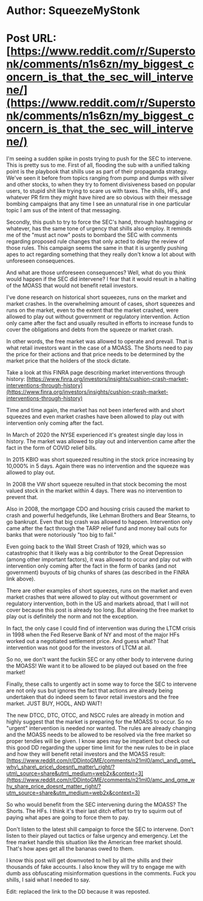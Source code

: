 # Author: SqueezeMyStonk
# Post URL: [https://www.reddit.com/r/Superstonk/comments/n1s6zn/my_biggest_concern_is_that_the_sec_will_intervene/](https://www.reddit.com/r/Superstonk/comments/n1s6zn/my_biggest_concern_is_that_the_sec_will_intervene/)


I'm seeing a sudden spike in posts trying to push for the SEC to intervene. This is pretty sus to me. First of all, flooding the sub with a unified talking point is the playbook that shills use as part of their propaganda strategy. We've seen it before from topics ranging from pump and dumps with silver and other stocks, to when they try to foment divisiveness based on popular users, to stupid shit like trying to scare us with taxes. The shills, HFs, and whatever PR firm they might have hired are so obvious with their message bombing campaigns that any time I see an unnatural rise in one particular topic I am sus of the intent of that messaging.

Secondly, this push to try to force the SEC's hand, through hashtagging or whatever, has the same tone of urgency that shills also employ. It reminds me of the "must act now" posts to bombard the SEC with comments regarding proposed rule changes that only acted to delay the review of those rules. This campaign seems the same in that it is urgently pushing apes to act regarding something that they really don't know a lot about with unforeseen consequences.

And what are those unforeseen consequences? Well, what do you think would happen if the SEC did intervene? I fear that it would result in a halting of the MOASS that would not benefit retail investors.

I've done research on historical short squeezes, runs on the market and market crashes. In the overwhelming amount of cases, short squeezes and runs on the market, even to the extent that the market crashed, were allowed to play out without government or regulatory intervention. Action only came after the fact and usually resulted in efforts to increase funds to cover the obligations and debts from the squeeze or market crash.

In other words, the free market was allowed to operate and prevail. That is what retail investors want in the case of a MOASS. The Shorts need to pay the price for their actions and that price needs to be determined by the market price that the holders of the stock dictate.

Take a look at this FINRA page describing market interventions through history: [https://www.finra.org/investors/insights/cushion-crash-market-interventions-through-history](https://www.finra.org/investors/insights/cushion-crash-market-interventions-through-history)

Time and time again, the market has not been interfered with and short squeezes and even market crashes have been allowed to play out with intervention only coming after the fact.

In March of 2020 the NYSE experienced it's greatest single day loss in history. The market was allowed to play out and intervention came after the fact in the form of COVID relief bills.

In 2015 KBIO was short squeezed resulting in the stock price increasing by 10,000% in 5 days. Again there was no intervention and the squeeze was allowed to play out.

In 2008 the VW short squeeze resulted in that stock becoming the most valued stock in the market within 4 days. There was no intervention to prevent that.

Also in 2008, the mortgage CDO and housing crisis caused the market to crash and powerful hedgefunds, like Lehman Brothers and Bear Stearns, to go bankrupt. Even that big crash was allowed to happen. Intervention only came after the fact through the TARP relief fund and money bail outs for banks that were notoriously "too big to fail."

Even going back to the Wall Street Crash of 1929, which was so catastrophic that it likely was a big contributor to the Great Depression (among other important factors), it was allowed to occur and play out with intervention only coming after the fact in the form of banks (and not government) buyouts of big chunks of shares (as described in the FINRA link above).

There are other examples of short squeezes, runs on the market and even market crashes that were allowed to play out without government or regulatory intervention, both in the US and markets abroad, that I will not cover because this post is already too long. But allowing the free market to play out is definitely the norm and not the exception.

In fact, the only case I could find of intervention was during the LTCM crisis in 1998 when the Fed Reserve Bank of NY and most of the major HFs worked out a negotiated settlement price. And guess what? That intervention was not good for the investors of LTCM at all.

So no, we don't want the fuckin SEC or any other body to intervene during the MOASS! We want it to be allowed to be played out based on the free market!

Finally, these calls to urgently act in some way to force the SEC to intervene are not only sus but ignores the fact that actions are already being undertaken that do indeed seem to favor retail investors and the free market. JUST BUY, HODL, AND WAIT!

The new DTCC, DTC, OTCC, and NSCC rules are already in motion and highly suggest that the market is preparing for the MOASS to occur. So no "urgent" intervention is needed nor wanted. The rules are already changing and the MOASS needs to be allowed to be resolved via the free market so proper tendies will be given. I know apes may be impatient but check out this good DD regarding the upper time limit for the new rules to be in place and how they will benefit retail investors and the MOASS result: [https://www.reddit.com/r/DDintoGME/comments/n21ml0/amc\_and\_gme\_why\_share\_price\_doesnt\_matter\_right/?utm\_source=share&utm\_medium=web2x&context=3](https://www.reddit.com/r/DDintoGME/comments/n21ml0/amc_and_gme_why_share_price_doesnt_matter_right/?utm_source=share&utm_medium=web2x&context=3)

So who would benefit from the SEC intervening during the MOASS? The Shorts. The HFs. I think it's their last ditch effort to try to squirm out of paying what apes are going to force them to pay.

Don't listen to the latest shill campaign to force the SEC to intervene. Don't listen to their played out tactics or false urgency and emergency. Let the free market handle this situation like the American free market should. That's how apes get all the bananas owed to them.

I know this post will get downvoted to hell by all the shills and their thousands of fake accounts. I also know they will try to engage me with dumb ass obfuscating misinformation questions in the comments. Fuck you shills, I said what I needed to say.

Edit: replaced the link to the DD because it was reposted.
